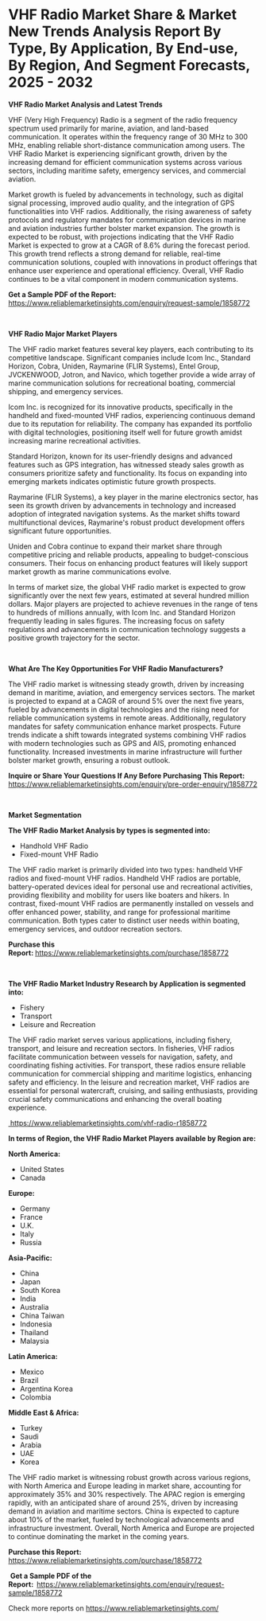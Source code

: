 <p><h1>VHF Radio Market Share & Market New Trends Analysis Report By Type, By Application, By End-use, By Region, And Segment Forecasts, 2025 - 2032</h1></p><p><strong>VHF Radio Market Analysis and Latest Trends</strong></p>
<p><p>VHF (Very High Frequency) Radio is a segment of the radio frequency spectrum used primarily for marine, aviation, and land-based communication. It operates within the frequency range of 30 MHz to 300 MHz, enabling reliable short-distance communication among users. The VHF Radio Market is experiencing significant growth, driven by the increasing demand for efficient communication systems across various sectors, including maritime safety, emergency services, and commercial aviation.</p><p>Market growth is fueled by advancements in technology, such as digital signal processing, improved audio quality, and the integration of GPS functionalities into VHF radios. Additionally, the rising awareness of safety protocols and regulatory mandates for communication devices in marine and aviation industries further bolster market expansion. The growth is expected to be robust, with projections indicating that the VHF Radio Market is expected to grow at a CAGR of 8.6% during the forecast period. This growth trend reflects a strong demand for reliable, real-time communication solutions, coupled with innovations in product offerings that enhance user experience and operational efficiency. Overall, VHF Radio continues to be a vital component in modern communication systems.</p></p>
<p><strong>Get a Sample PDF of the Report:&nbsp;</strong> <a href="https://www.reliablemarketinsights.com/enquiry/request-sample/1858772?utm_campaign=3206&utm_medium=2&utm_source=Github&utm_content=ia&utm_term=06042025&utm_id=vhf-radio">https://www.reliablemarketinsights.com/enquiry/request-sample/1858772</a></p>
<p>&nbsp;</p>
<p><strong>VHF Radio Major Market Players</strong></p>
<p><p>The VHF radio market features several key players, each contributing to its competitive landscape. Significant companies include Icom Inc., Standard Horizon, Cobra, Uniden, Raymarine (FLIR Systems), Entel Group, JVCKENWOOD, Jotron, and Navico, which together provide a wide array of marine communication solutions for recreational boating, commercial shipping, and emergency services.</p><p>Icom Inc. is recognized for its innovative products, specifically in the handheld and fixed-mounted VHF radios, experiencing continuous demand due to its reputation for reliability. The company has expanded its portfolio with digital technologies, positioning itself well for future growth amidst increasing marine recreational activities.</p><p>Standard Horizon, known for its user-friendly designs and advanced features such as GPS integration, has witnessed steady sales growth as consumers prioritize safety and functionality. Its focus on expanding into emerging markets indicates optimistic future growth prospects.</p><p>Raymarine (FLIR Systems), a key player in the marine electronics sector, has seen its growth driven by advancements in technology and increased adoption of integrated navigation systems. As the market shifts toward multifunctional devices, Raymarine's robust product development offers significant future opportunities.</p><p>Uniden and Cobra continue to expand their market share through competitive pricing and reliable products, appealing to budget-conscious consumers. Their focus on enhancing product features will likely support market growth as marine communications evolve.</p><p>In terms of market size, the global VHF radio market is expected to grow significantly over the next few years, estimated at several hundred million dollars. Major players are projected to achieve revenues in the range of tens to hundreds of millions annually, with Icom Inc. and Standard Horizon frequently leading in sales figures. The increasing focus on safety regulations and advancements in communication technology suggests a positive growth trajectory for the sector.</p></p>
<p>&nbsp;</p>
<p><strong>What Are The Key Opportunities For VHF Radio Manufacturers?</strong></p>
<p><p>The VHF radio market is witnessing steady growth, driven by increasing demand in maritime, aviation, and emergency services sectors. The market is projected to expand at a CAGR of around 5% over the next five years, fueled by advancements in digital technologies and the rising need for reliable communication systems in remote areas. Additionally, regulatory mandates for safety communication enhance market prospects. Future trends indicate a shift towards integrated systems combining VHF radios with modern technologies such as GPS and AIS, promoting enhanced functionality. Increased investments in marine infrastructure will further bolster market growth, ensuring a robust outlook.</p></p>
<p><strong>Inquire or Share Your Questions If Any Before Purchasing This Report:</strong> <a href="https://www.reliablemarketinsights.com/enquiry/pre-order-enquiry/1858772?utm_campaign=3206&utm_medium=2&utm_source=Github&utm_content=ia&utm_term=06042025&utm_id=vhf-radio">https://www.reliablemarketinsights.com/enquiry/pre-order-enquiry/1858772</a></p>
<p>&nbsp;</p>
<p><strong>Market Segmentation</strong></p>
<p><strong>The VHF Radio Market Analysis by types is segmented into:</strong></p>
<p><ul><li>Handhold VHF Radio</li><li>Fixed-mount VHF Radio</li></ul></p>
<p><p>The VHF radio market is primarily divided into two types: handheld VHF radios and fixed-mount VHF radios. Handheld VHF radios are portable, battery-operated devices ideal for personal use and recreational activities, providing flexibility and mobility for users like boaters and hikers. In contrast, fixed-mount VHF radios are permanently installed on vessels and offer enhanced power, stability, and range for professional maritime communication. Both types cater to distinct user needs within boating, emergency services, and outdoor recreation sectors.</p></p>
<p><strong>Purchase this Report:&nbsp;</strong><a href="https://www.reliablemarketinsights.com/purchase/1858772?utm_campaign=3206&utm_medium=2&utm_source=Github&utm_content=ia&utm_term=06042025&utm_id=vhf-radio">https://www.reliablemarketinsights.com/purchase/1858772</a></p>
<p>&nbsp;</p>
<p><strong>The VHF Radio Market Industry Research by Application is segmented into:</strong></p>
<p><ul><li>Fishery</li><li>Transport</li><li>Leisure and Recreation</li></ul></p>
<p><p>The VHF radio market serves various applications, including fishery, transport, and leisure and recreation sectors. In fisheries, VHF radios facilitate communication between vessels for navigation, safety, and coordinating fishing activities. For transport, these radios ensure reliable communication for commercial shipping and maritime logistics, enhancing safety and efficiency. In the leisure and recreation market, VHF radios are essential for personal watercraft, cruising, and sailing enthusiasts, providing crucial safety communications and enhancing the overall boating experience.</p></p>
<p><a href="https://www.reliablemarketinsights.com/vhf-radio-r1858772?utm_campaign=3206&utm_medium=2&utm_source=Github&utm_content=ia&utm_term=06042025&utm_id=vhf-radio">&nbsp;https://www.reliablemarketinsights.com/vhf-radio-r1858772</a></p>
<p><strong>In terms of Region, the VHF Radio Market Players available by Region are:</strong></p>
<p>
    <p> <strong> North America: </strong>
        <ul>
            <li>United States</li>
            <li>Canada</li>
        </ul>
        </p> 
    <p> <strong> Europe: </strong>
        <ul>
            <li>Germany</li>
            <li>France</li>
            <li>U.K.</li>
            <li>Italy</li>
            <li>Russia</li>
        </ul>
        </p> 
    <p> <strong> Asia-Pacific: </strong>
        <ul>
            <li>China</li>
            <li>Japan</li>
            <li>South Korea</li>
            <li>India</li>
            <li>Australia</li>
            <li>China Taiwan</li>
            <li>Indonesia</li>
            <li>Thailand</li>
            <li>Malaysia</li>
        </ul>
        </p> 
    <p> <strong> Latin America: </strong>
        <ul>
            <li>Mexico</li>
            <li>Brazil</li>
            <li>Argentina Korea</li>
            <li>Colombia</li>
        </ul>
        </p> 
    <p> <strong> Middle East & Africa: </strong>
        <ul>
            <li>Turkey</li>
            <li>Saudi</li>
            <li>Arabia</li>
            <li>UAE</li>
            <li>Korea</li>
        </ul>
    </p>
    </p>
<p><p>The VHF radio market is witnessing robust growth across various regions, with North America and Europe leading in market share, accounting for approximately 35% and 30% respectively. The APAC region is emerging rapidly, with an anticipated share of around 25%, driven by increasing demand in aviation and maritime sectors. China is expected to capture about 10% of the market, fueled by technological advancements and infrastructure investment. Overall, North America and Europe are projected to continue dominating the market in the coming years.</p></p>
<p><strong>Purchase this Report: </strong><a href="https://www.reliablemarketinsights.com/purchase/1858772?utm_campaign=3206&utm_medium=2&utm_source=Github&utm_content=ia&utm_term=06042025&utm_id=vhf-radio">https://www.reliablemarketinsights.com/purchase/1858772</a></p>
<p>&nbsp;<strong>Get a Sample PDF of the Report:&nbsp;&nbsp;</strong><a href="https://www.reliablemarketinsights.com/enquiry/request-sample/1858772?utm_campaign=3206&utm_medium=2&utm_source=Github&utm_content=ia&utm_term=06042025&utm_id=vhf-radio">https://www.reliablemarketinsights.com/enquiry/request-sample/1858772</a></p>
<p><strong></strong></p>
<p>Check more reports on <a href="https://www.reliablemarketinsights.com/?utm_campaign=3206&utm_medium=2&utm_source=Github&utm_content=ia&utm_term=06042025&utm_id=vhf-radio">https://www.reliablemarketinsights.com/</a></p>